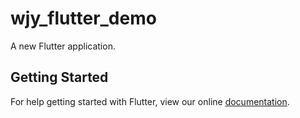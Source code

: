 # wjy_flutter_demo

A new Flutter application.

## Getting Started

For help getting started with Flutter, view our online
[documentation](https://flutter.io/).
